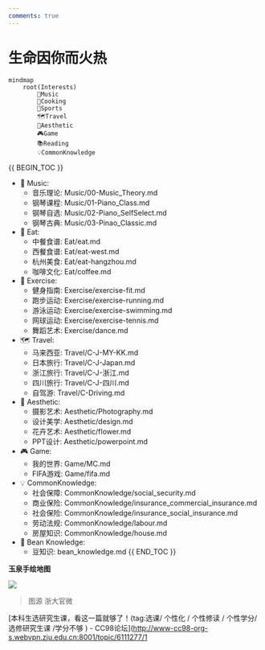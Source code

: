 ```yaml
---
comments: true
---
```


# 生命因你而火热


```mermaid
mindmap
    root(Interests)
        🎹Music
        🍳Cooking
        🏃Sports
        🗺️Travel
        🎨Aesthetic
        🎮Game
        📚Reading
        💡CommonKnowledge
```

{{ BEGIN_TOC }}
- 🎹 Music:
  - 音乐理论: Music/00-Music_Theory.md
  - 钢琴课程: Music/01-Piano_Class.md
  - 钢琴自选: Music/02-Piano_SelfSelect.md
  - 钢琴古典: Music/03-Pinao_Classic.md
- 🍳 Eat:
  - 中餐食谱: Eat/eat.md
  - 西餐食谱: Eat/eat-west.md
  - 杭州美食: Eat/eat-hangzhou.md
  - 咖啡文化: Eat/coffee.md
- 🏃 Exercise:
  - 健身指南: Exercise/exercise-fit.md
  - 跑步运动: Exercise/exercise-running.md
  - 游泳运动: Exercise/exercise-swimming.md
  - 网球运动: Exercise/exercise-tennis.md
  - 舞蹈艺术: Exercise/dance.md
- 🗺️ Travel:
  - 马来西亚: Travel/C-J-MY-KK.md
  - 日本旅行: Travel/C-J-Japan.md
  - 浙江旅行: Travel/C-J-浙江.md
  - 四川旅行: Travel/C-J-四川.md
  - 自驾游: Travel/C-Driving.md
- 🎨 Aesthetic:
  - 摄影艺术: Aesthetic/Photography.md
  - 设计美学: Aesthetic/design.md
  - 花卉艺术: Aesthetic/flower.md
  - PPT设计: Aesthetic/powerpoint.md
- 🎮 Game:
  - 我的世界: Game/MC.md
  - FIFA游戏: Game/fifa.md
- 💡 CommonKnowledge:
  - 社会保障: CommonKnowledge/social_security.md
  - 商业保险: CommonKnowledge/insurance_commercial_insurance.md
  - 社会保险: CommonKnowledge/insurance_social_insurance.md
  - 劳动法规: CommonKnowledge/labour.md
  - 房屋知识: CommonKnowledge/house.md
- 🫘 Bean Knowledge:
  - 豆知识: bean_knowledge.md
{{ END_TOC }}

**玉泉手绘地图**

![](https://philfan-pic.oss-cn-beijing.aliyuncs.com/web_pic/Interest__assets__index.assets__d8833a5b67384364385346c6ca5430e.webp)
> 图源 浙大官微

[本科生选研究生课，看这一篇就够了！(tag:选课/ 个性化 / 个性修读 / 个性学分/ 选修研究生课 /学分不够 ) - CC98论坛](http://www-cc98-org-s.webvpn.zju.edu.cn:8001/topic/6111277/1